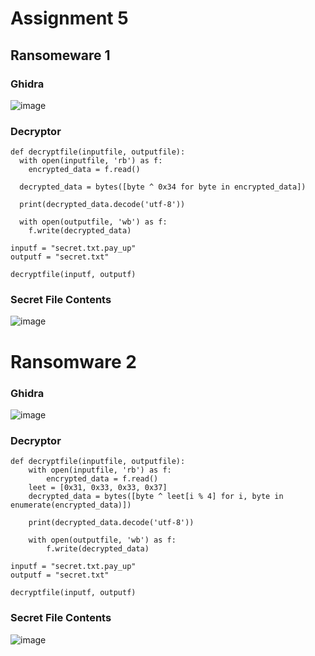 # Assignment 5
## Ransomeware 1
### Ghidra
![image](https://github.com/Novaii-Yoder/CS579/assets/52936757/29b3059a-23b2-4e34-9b2a-d76aee18c111)
### Decryptor
~~~python3
def decryptfile(inputfile, outputfile):
  with open(inputfile, 'rb') as f:
    encrypted_data = f.read()

  decrypted_data = bytes([byte ^ 0x34 for byte in encrypted_data])

  print(decrypted_data.decode('utf-8'))

  with open(outputfile, 'wb') as f:
    f.write(decrypted_data)

inputf = "secret.txt.pay_up"
outputf = "secret.txt"

decryptfile(inputf, outputf)  
~~~
### Secret File Contents
![image](https://github.com/Novaii-Yoder/CS579/assets/52936757/4c343a6e-53d8-4685-bdb6-1a6073d1605a)

# Ransomware 2
### Ghidra
![image](https://github.com/Novaii-Yoder/CS579/assets/52936757/d3a55b6c-7868-444c-a2e6-31fd3e040e91)
### Decryptor
~~~python3
def decryptfile(inputfile, outputfile):
    with open(inputfile, 'rb') as f:
        encrypted_data = f.read()
    leet = [0x31, 0x33, 0x33, 0x37]
    decrypted_data = bytes([byte ^ leet[i % 4] for i, byte in enumerate(encrypted_data)])

    print(decrypted_data.decode('utf-8'))

    with open(outputfile, 'wb') as f:
        f.write(decrypted_data)

inputf = "secret.txt.pay_up"
outputf = "secret.txt"

decryptfile(inputf, outputf)

~~~
### Secret File Contents
![image](https://github.com/Novaii-Yoder/CS579/assets/52936757/fb000002-dcbb-43fb-879d-f5966e8cda7d)
